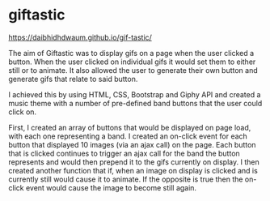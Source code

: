 # giftastic

https://daibhidhdwaum.github.io/gif-tastic/

The aim of Giftastic was to display gifs on a page when the user clicked a button. When the user clicked on
individual gifs it would set them to either still or to animate. It also allowed the user to generate their 
own button and generate gifs that relate to said button.

I achieved this by using HTML, CSS, Bootstrap and Giphy API and created a music theme with a number of pre-defined 
band buttons that the user could click on.

First, I created an array of buttons that would be displayed on page load, with each one representing a band. 
I created an on-click event for each button that displayed 10 images (via an ajax call) on the page. Each button
that is clicked continues to trigger an ajax call for the band the button represents and would then prepend it to 
the gifs currently on display. I then created another function that if, when an image on display is clicked
and is currently still would cause it to animate. If the opposite is true then the on-click event would cause
the image to become still again.
